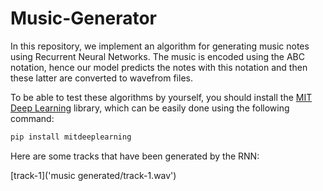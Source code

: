 # Music-Generator
In this repository, we implement an algorithm for generating music notes using Recurrent Neural Networks. The music is encoded using the ABC notation, hence our model predicts the notes with this notation and then these latter are converted to wavefrom files.


To be able to test these algorithms by yourself, you should install the [MIT Deep Learning](https://github.com/aamini/introtodeeplearning/) library, which can be easily done using the following command:

```sh
pip install mitdeeplearning
```
Here are some tracks that have been generated by the RNN:

[track-1]('music generated/track-1.wav')

